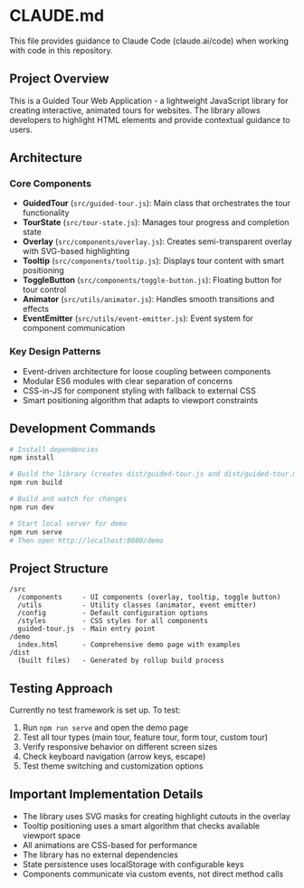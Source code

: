 # CLAUDE.md

This file provides guidance to Claude Code (claude.ai/code) when working with code in this repository.

## Project Overview

This is a Guided Tour Web Application - a lightweight JavaScript library for creating interactive, animated tours for websites. The library allows developers to highlight HTML elements and provide contextual guidance to users.

## Architecture

### Core Components
- **GuidedTour** (`src/guided-tour.js`): Main class that orchestrates the tour functionality
- **TourState** (`src/tour-state.js`): Manages tour progress and completion state
- **Overlay** (`src/components/overlay.js`): Creates semi-transparent overlay with SVG-based highlighting
- **Tooltip** (`src/components/tooltip.js`): Displays tour content with smart positioning
- **ToggleButton** (`src/components/toggle-button.js`): Floating button for tour control
- **Animator** (`src/utils/animator.js`): Handles smooth transitions and effects
- **EventEmitter** (`src/utils/event-emitter.js`): Event system for component communication

### Key Design Patterns
- Event-driven architecture for loose coupling between components
- Modular ES6 modules with clear separation of concerns
- CSS-in-JS for component styling with fallback to external CSS
- Smart positioning algorithm that adapts to viewport constraints

## Development Commands

```bash
# Install dependencies
npm install

# Build the library (creates dist/guided-tour.js and dist/guided-tour.min.js)
npm run build

# Build and watch for changes
npm run dev

# Start local server for demo
npm run serve
# Then open http://localhost:8080/demo
```

## Project Structure

```
/src
  /components     - UI components (overlay, tooltip, toggle button)
  /utils          - Utility classes (animator, event emitter)
  /config         - Default configuration options
  /styles         - CSS styles for all components
  guided-tour.js  - Main entry point
/demo
  index.html      - Comprehensive demo page with examples
/dist
  (built files)   - Generated by rollup build process
```

## Testing Approach

Currently no test framework is set up. To test:
1. Run `npm run serve` and open the demo page
2. Test all tour types (main tour, feature tour, form tour, custom tour)
3. Verify responsive behavior on different screen sizes
4. Check keyboard navigation (arrow keys, escape)
5. Test theme switching and customization options

## Important Implementation Details

- The library uses SVG masks for creating highlight cutouts in the overlay
- Tooltip positioning uses a smart algorithm that checks available viewport space
- All animations are CSS-based for performance
- The library has no external dependencies
- State persistence uses localStorage with configurable keys
- Components communicate via custom events, not direct method calls